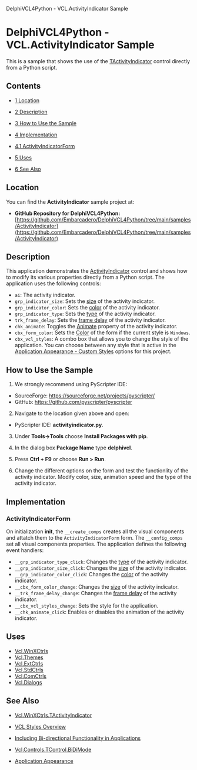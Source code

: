 DelphiVCL4Python - VCL.ActivityIndicator Sample[]()
# DelphiVCL4Python - VCL.ActivityIndicator Sample 


This is a sample that shows the use of the [TActivityIndicator](http://docwiki.embarcadero.com/Libraries/en/Vcl.WinXCtrls.TActivityIndicator) control directly from a Python script.
## Contents



* [1 Location](#Location)
* [2 Description](#Description)
* [3 How to Use the Sample](#How_to_Use_the_Sample)
* [4 Implementation](#Implementation)

* [4.1 ActivityIndicatorForm](#TActivityIndicatorForm)

* [5 Uses](#Uses)
* [6 See Also](#See_Also)


## Location 

You can find the **ActivityIndicator** sample project at:

* **GitHub Repository for DelphiVCL4Python:** [https://github.com/Embarcadero/DelphiVCL4Python/tree/main/samples/ActivityIndicator](https://github.com/Embarcadero/DelphiVCL4Python/tree/main/samples/ActivityIndicator)

## Description 

This application demonstrates the [ActivityIndicator](http://docwiki.embarcadero.com/Libraries/en/Vcl.WinXCtrls.TActivityIndicator) control and shows how to modify its various properties directly from a Python script. The application uses the following controls:

* `ai`: The activity indicator.
* `grp_indicator_size`: Sets the [size](http://docwiki.embarcadero.com/Libraries/en/Vcl.WinXCtrls.TActivityIndicator.IndicatorSize) of the activity indicator.
* `grp_indicator_color`: Sets the [color](http://docwiki.embarcadero.com/Libraries/en/Vcl.WinXCtrls.TActivityIndicator.IndicatorColor) of the activity indicator.
* `grp_indicator_type`: Sets the [type](http://docwiki.embarcadero.com/Libraries/en/Vcl.WinXCtrls.TActivityIndicator.IndicatorType) of the activity indicator.
* `trk_frame_delay`: Sets the [frame delay](http://docwiki.embarcadero.com/Libraries/en/Vcl.WinXCtrls.TActivityIndicator.FrameDelay) of the activity indicator.
* `chk_animate`: Toggles the [Animate](http://docwiki.embarcadero.com/Libraries/en/Vcl.WinXCtrls.TActivityIndicator.Animate) property of the activity indicator.
* `cbx_form_color`: Sets the [Color](http://docwiki.embarcadero.com/Libraries/en/Vcl.Forms.TForm.Color) of the form if the current style is `Windows`.
* `cbx_vcl_styles`: A combo box that allows you to change the style of the application. You can choose between any style that is active in the [Application Appearance - Custom Styles](http://docwiki.embarcadero.com/RADStudio/en/Application_Appearance) options for this project.

## How to Use the Sample 


1. We strongly recommend using PyScripter IDE: 

* SourceForge: https://sourceforge.net/projects/pyscripter/
* GitHub: https://github.com/pyscripter/pyscripter

2. Navigate to the location given above and open:

*  PyScripter IDE: **activityindicator.py**.

3. Under **Tools->Tools** choose **Install Packages with pip**.

4. In the dialog box **Package Name** type **delphivcl**.

5.  Press **Ctrl + F9** or choose **Run > Run**.

6.  Change the different options on the form and test the functionlity of the activity indicator. Modify color, size, animation speed and the type of the activity indicator.

## Implementation 


### ActivityIndicatorForm 

On initialization **__init__**, the `__create_comps` creates all the visual components and attatch them to the `ActivityIndicatorForm` form. The `__config_comps` set all visual components properties. The application defines the following event handlers: 

* `__grp_indicator_type_click`: Changes the [type](http://docwiki.embarcadero.com/Libraries/en/Vcl.WinXCtrls.TActivityIndicator.IndicatorType) of the activity indicator.
* `__grp_indicator_size_click`: Changes the [size](http://docwiki.embarcadero.com/Libraries/en/Vcl.WinXCtrls.TActivityIndicator.IndicatorSize) of the activity indicator.
* `__grp_indicator_color_click`: Changes the [color](http://docwiki.embarcadero.com/Libraries/en/Vcl.WinXCtrls.TActivityIndicator.IndicatorColor) of the activity indicator.
* `__cbx_form_color_change`: Changes the [size](http://docwiki.embarcadero.com/Libraries/en/Vcl.WinXCtrls.TActivityIndicator.IndicatorSize) of the activity indicator.
* `__trk_frame_delay_change`: Changes the [frame delay](http://docwiki.embarcadero.com/Libraries/en/Vcl.WinXCtrls.TActivityIndicator.FrameDelay) of the activity indicator.
* `__cbx_vcl_styles_change`: Sets the style for the application.
* `__chk_animate_click`: Enables or disables the animation of the activity indicator.

## Uses 


* [Vcl.WinXCtrls](http://docwiki.embarcadero.com/Libraries/en/Vcl.WinXCtrls)
* [Vcl.Themes](http://docwiki.embarcadero.com/Libraries/en/Vcl.Themes)
* [Vcl.ExtCtrls](http://docwiki.embarcadero.com/Libraries/en/Vcl.ExtCtrls)
* [Vcl.StdCtrls](http://docwiki.embarcadero.com/Libraries/en/Vcl.StdCtrls)
* [Vcl.ComCtrls](http://docwiki.embarcadero.com/Libraries/en/Vcl.ComCtrls)
* [Vcl.Dialogs](http://docwiki.embarcadero.com/Libraries/en/Vcl.Dialogs)

## See Also 


* [Vcl.WinXCtrls.TActivityIndicator](http://docwiki.embarcadero.com/Libraries/en/Vcl.WinXCtrls.TActivityIndicator)
* [VCL Styles Overview](http://docwiki.embarcadero.com/RADStudio/en/VCL_Styles_Overview)

* [Including Bi-directional Functionality in Applications](http://docwiki.embarcadero.com/RADStudio/en/Including_Bi-directional_Functionality_in_Applications)
* [Vcl.Controls.TControl.BiDiMode](http://docwiki.embarcadero.com/Libraries/en/Vcl.Controls.TControl.BiDiMode)

* [Application Appearance](http://docwiki.embarcadero.com/RADStudio/en/Application_Appearance)




